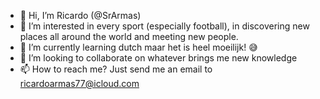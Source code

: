 - 👋 Hi, I’m Ricardo (@SrArmas)
- 👀 I’m interested in every sport (especially football), in discovering new places all around the world and meeting new people. 
- 🌱 I’m currently learning dutch maar het is heel moeilijk! 😅
- 💞️ I’m looking to collaborate on whatever brings me new knowledge
- 📫 How to reach me? Just send me an email to ricardoarmas77@icloud.com

<!---
SrArmas/SrArmas is a ✨ special ✨ repository because its `README.md` (this file) appears on your GitHub profile.
You can click the Preview link to take a look at your changes.
--->
